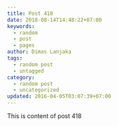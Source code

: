 ```yaml
---
title: Post 418
date: 2018-08-14T14:48:22+07:00
keywords:
  - random
  - post
  - pages
author: Dimas Lanjaka
tags:
  - random post
  - untagged
category:
  - random post
  - uncategorized
updated: 2016-04-05T03:07:39+07:00
---
```

This is content of post 418